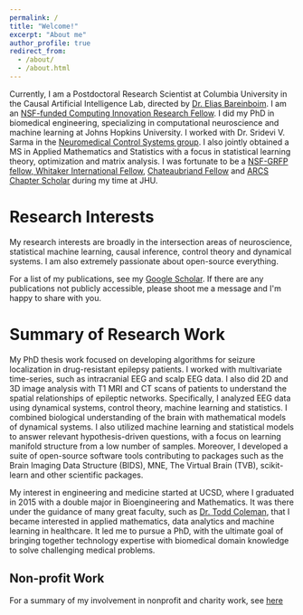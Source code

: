 ```yaml
---
permalink: /
title: "Welcome!"
excerpt: "About me"
author_profile: true
redirect_from: 
  - /about/
  - /about.html
---
```


Currently, I am a Postdoctoral Research Scientist at Columbia University in the Causal Artificial Intelligence Lab, directed by [Dr. Elias Bareinboim](http://causalai.net). I am an [NSF-funded Computing Innovation Research Fellow](https://cifellows2021.org/2021-class/). I did my PhD in biomedical engineering, specializing in computational neuroscience and machine learning at Johns Hopkins University. I worked with Dr. Sridevi V. Sarma in the [Neuromedical Control Systems group](http://sarmalab.icm.jhu.edu/). I also jointly obtained a MS in Applied Mathematics and Statistics with a focus in statistical learning theory, optimization and matrix analysis. I was fortunate to be a [NSF-GRFP fellow, Whitaker International Fellow](https://icm.jhu.edu/2017/03/20/adam-li-selected-for-nsf-graduate-research-and-whitaker-international-fellowships/#.YH2ZT6lKj0o), [Chateaubriand Fellow](https://icm.jhu.edu/2017/06/16/adam-li-icm-phd-student-selected-for-chateaubriand-fellowship/#.YH2Zi6lKj0o) and [ARCS Chapter Scholar](https://icm.jhu.edu/2020/07/20/adam-li-icm-phd-student-receives-arcs-scholarship/#.YH2ZbKlKj0o) during my time at JHU.

Research Interests
==================
My research interests are broadly in the intersection areas of neuroscience, statistical machine learning, causal inference, control theory and dynamical systems. I am also extremely passionate about open-source everything.

For a list of my publications, see my [Google Scholar](https://scholar.google.com/citations?user=KxY17KcAAAAJ&hl=en). If there are any publications not publicly accessible, please shoot me a message and I'm happy to share with you.

Summary of Research Work
========================
My PhD thesis work focused on developing algorithms for seizure localization in drug-resistant epilepsy patients. I worked with multivariate time-series, such as intracranial EEG and scalp EEG data. I also did 2D and 3D image analysis with T1 MRI and CT scans of patients to understand the spatial relationships of epileptic networks. Specifically, I analyzed EEG data using dynamical systems, control theory, machine learning and statistics. I combined biological understanding of the brain with mathematical models of dynamical systems. I also utilized machine learning and statistical models to answer relevant hypothesis-driven questions, with a focus on learning manifold structure from a low number of samples. Moreover, I developed a suite of open-source software tools contributing to packages such as the Brain Imaging Data Structure (BIDS), MNE, The Virtual Brain (TVB), scikit-learn and other scientific packages.

My interest in engineering and medicine started at UCSD, where I graduated in 2015 with a double major in Bioengineering and Mathematics. It was there under the guidance of many great faculty, such as [Dr. Todd Coleman](http://coleman.ucsd.edu/), that I became interested in applied mathematics, data analytics and machine learning in healthcare. It led me to pursue a PhD, with the ultimate goal of bringing together technology expertise with biomedical domain knowledge to solve challenging medical problems.

Non-profit Work
---------------
For a summary of my involvement in nonprofit and charity work, see [here](/_pages/nonprofit)
